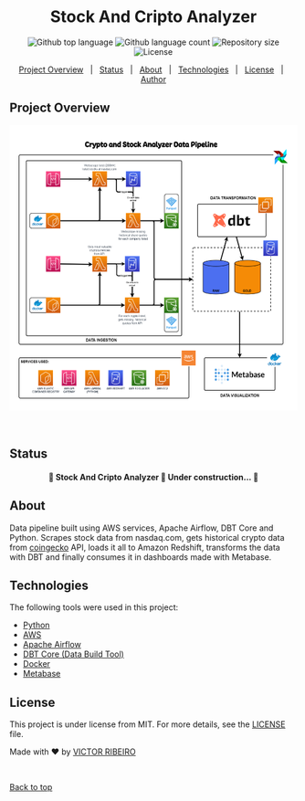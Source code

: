 <h1 align="center">Stock And Cripto Analyzer</h1>

<p align="center">
  <img alt="Github top language" src="https://img.shields.io/github/languages/top/SnakeVictor/my-data-projects?color=56BEB8"> <img alt="Github language count" src="https://img.shields.io/github/languages/count/SnakeVictor/my-data-projects?color=56BEB8"> <img alt="Repository size" src="https://img.shields.io/github/repo-size/SnakeVictor/my-data-projects?color=56BEB8"> <img alt="License" src="https://img.shields.io/github/license/SnakeVictor/my-data-projects?color=56BEB8">

<p align="center">
  <a href="#project-overview">Project Overview</a> &#xa0; | &#xa0; 
  <a href="#status">Status</a> &#xa0; | &#xa0; 
  <a href="#about">About</a> &#xa0; | &#xa0; 
  <a href="#technologies">Technologies</a> &#xa0; | &#xa0;
  <a href="license">License</a> &#xa0; | &#xa0;
  <a href="https://github.com/SnakeVictor" target="_blank">Author</a>
</p>


## Project Overview ##
</p>
<p align="center">
  <img alt="Project Strutcture" src="https://raw.githubusercontent.com/snakevictor/my-data-projects/refs/heads/main/stock-and-cripto-analyzer/struct.png" height="500"/>
</p>

<br>

## Status ##
<h4 align="center"> 
	🚧  Stock And Cripto Analyzer 🚀 Under construction...  🚧
</h4> 

## About ##

Data pipeline built using AWS services, Apache Airflow, DBT Core and Python. Scrapes stock data from nasdaq.com, gets historical crypto data from [coingecko](https://www.coingecko.com/) API, loads it all to Amazon Redshift, transforms the data with DBT and finally consumes it in dashboards made with Metabase.

## Technologies ##

The following tools were used in this project:

- [Python](hhttps://www.python.org/)
- [AWS](https://aws.amazon.com/)
- [Apache Airflow](https://airflow.apache.org/)
- [DBT Core (Data Build Tool)](https://github.com/dbt-labs/dbt-core)
- [Docker](https://www.docker.com/)
- [Metabase](https://www.metabase.com/)

## License ##

This project is under license from MIT. For more details, see the [LICENSE](LICENSE.md) file.


Made with ❤ by <a href="https://github.com/SnakeVictor" target="_blank">VICTOR RIBEIRO</a>

&#xa0;

<a href="#top">Back to top</a>
